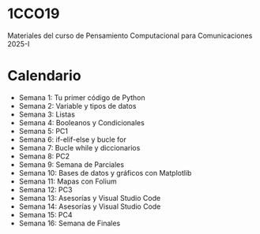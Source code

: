 # 1CCO19
Materiales del curso de Pensamiento Computacional para Comunicaciones 2025-I

# Calendario
- Semana 1: Tu primer código de Python
- Semana 2: Variable y tipos de datos
- Semana 3: Listas
- Semana 4: Booleanos y Condicionales
- Semana 5: PC1
- Semana 6: if-elif-else y bucle for
- Semana 7: Bucle while y diccionarios
- Semana 8: PC2
- Semana 9: Semana de Parciales
- Semana 10: Bases de datos y gráficos con Matplotlib
- Semana 11: Mapas con Folium
- Semana 12: PC3
- Semana 13: Asesorías y Visual Studio Code
- Semana 14: Asesorías y Visual Studio Code
- Semana 15: PC4
- Semana 16: Semana de Finales
